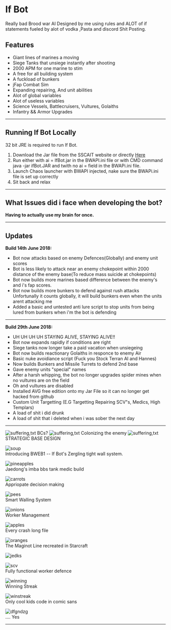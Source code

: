 
<h1>If Bot</h1>

Really bad Brood war AI Designed by me using rules and ALOT of if statements fueled by alot of vodka ,Pasta and discord Shit Posting.

<h2><b>Features</b></h2>


* Giant lines of marines a moving
* Siege Tanks that unsiege instantly after shooting
* 2000 APM for one marine to stim
* A free for all building system 
* A fuckload of bunkers
* jFap Combat Sim
* Expanding repairing, And unit abilities
* Alot of global variables
* Alot of useless variables
* Science Vessels, Battlecruisers, Vultures, Golaiths
* Infantry && Armor Upgrades

<hr />

<h2>Running If Bot Locally</h2>

32 bit JRE is required to run If Bot.

1. Download the Jar file from the SSCAIT website or directly [Here](https://sscaitournament.com/bot_binary.php?bot=If+Bot)
2. Run either with ai = IfBot.jar in the BWAPI.ini file or with CMD command java -jar ifBot.JAR and twith no ai = field in the BWAPi.ini file.
3. Launch Chaos launcher with BWAPI injected, nake sure the BWAPi.ini file is set up correctly
4. Sit back and relax

<hr />

<h2>What Issues did i face when developing the bot?</h2>
<strong>Having to actually use my brain for once.</strong>

<hr />

<h2>Updates</h2>

<b>Build 14th June 2018:</b>

* Bot now attacks based on enemy Defences(Globally) and enemy unit scores
* Bot is less likely to attack near an enemy chokepoint within 2000 distance of the enemy base(To reduce mass suicide at chokepoints)
* Bot now builds more marines based difference between the enemy's and i's fap scores.
* Bot now builds more bunkers to defend against rush attacks
Unfortunally it counts globally, it will build bunkers even when the units arent attacking me
* Added a basic and untested anti lure script to stop units from being lured from bunkers when i'm the bot is defending

<hr />

<b>Build 29th June 2018:</b>

* UH UH UH UH STAYING ALIVE, STAYING ALIVE!!
* Bot now expands rapidly if conditions are right
* Siege tanks now longer take a paid vacation when unsiegeing
* Bot now builds reactionary Golaiths in responce to enemy Air
* Basic nuke avoidiance script (Fuck you Stock Terran AI and Hannes)
* Now builds Bunkers and Missile Turrets to defend 2nd base
* Gave enemy units "special" names
* After a harsh whipping, the bot no longer upgrades spider mines when no vultures are on the field
* Oh and vultures are disabled
* Installed AVG free edition onto my Jar File so it can no longer get hacked from github
* Custom Unit Targetting (E.G Targetting Repairing SCV"s, Medics, High Templars)
* A load of shit i did drunk
* A load of shit that i deleted when i was sober the next day

<hr />



![suffering,txt](https://i.imgur.com/Xo422hY.gif)
BCs?
![suffering,txt](https://i.imgur.com/KkulnQg.gif)
Colonizing the enemy
![suffering,txt](https://i.imgur.com/LahNhaL.gif)
STRATEGIC BASE DESIGN

![soup](https://i.imgur.com/bCd8VUn.gif)
<br />
Introducing BWEB1 -- If Bot's Zergling tight wall system.

![pineapples](https://i.imgur.com/vtKL4SK.gif)
<br />
Jaedong's imba bbs tank medic build

![carrots](https://i.imgur.com/VKQCH4R.gif)
<br />
Appriopate decision making 

![pees](https://i.imgur.com/jLaH6yl.png)
<br />
Smart Walling System

![onions](https://i.imgur.com/sQbEDx3.gif)
<br />
Worker Management

![apples](https://i.imgur.com/hA3hQ84.gif)
<br />
Every crash long file

![oranges](https://i.imgur.com/NZm6Jag.png)
<br />
The Maginot Line recreated in Starcraft

![jedks](https://i.imgur.com/ntL9doU.png)
<br />

![scv](https://i.imgur.com/VybxDJ8.png)
<br />
Fully functional worker defence

![winning](https://i.imgur.com/Wgh16Q0.png)
<br />
Winning Streak

![winstreak](https://i.imgur.com/WCVdpVS.png)
<br />
Only cool kids code in comic sans

![dfgndzg](https://giphy.com/gifs/1yie9L5ZwcybDF4k7L/html5)
<br />
.... Yes





<hr />



